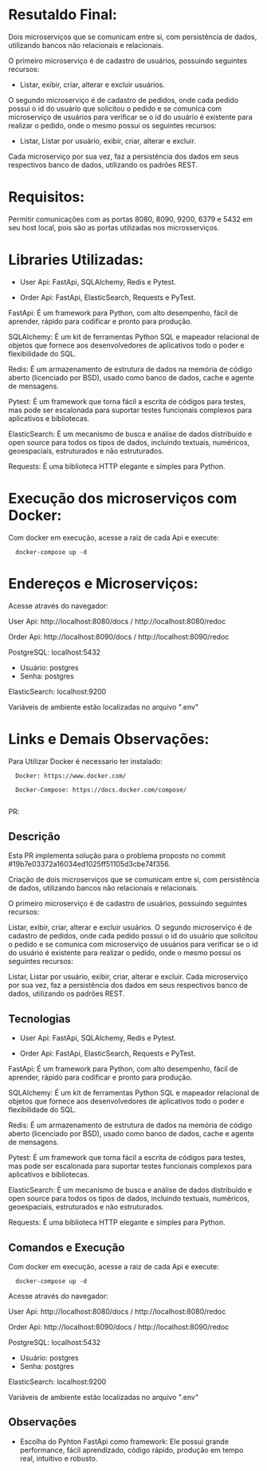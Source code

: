 # Resutaldo Final:

Dois microserviços que se comunicam entre si, com persistência de dados, utilizando bancos não relacionais e relacionais.

O primeiro microserviço é de cadastro de usuários, possuindo seguintes recursos: 

- Listar, exibir, criar, alterar e excluir usuários.

O segundo microserviço é de cadastro de pedidos, onde cada pedido possui o id do usuário que solicitou o pedido e se comunica com microserviço de usuários para verificar se o id do usuário é existente para realizar o pedido, onde o mesmo possui os seguintes recursos:

- Listar, Listar por usuário, exibir, criar, alterar e excluir.

Cada microserviço por sua vez, faz a persistência dos dados em seus respectivos banco de dados, utilizando os padrões REST.

# Requisitos:

Permitir comunicações com as portas 8080, 8090, 9200, 6379 e 5432 em seu host local, pois são as portas utilizadas nos microsserviços.

# Libraries Utilizadas:

- User Api:
  FastApi, SQLAlchemy, Redis e Pytest.

- Order Api:
  FastApi, ElasticSearch, Requests e PyTest.

FastApi: É um framework para Python, com alto desempenho, fácil de aprender, rápido para codificar e pronto para produção.

SQLAlchemy: É um kit de ferramentas Python SQL e mapeador relacional de objetos que fornece aos desenvolvedores de aplicativos todo o poder e flexibilidade do SQL.

Redis: É um armazenamento de estrutura de dados na memória de código aberto (licenciado por BSD), usado como banco de dados, cache e agente de mensagens.

Pytest: É um framework que torna fácil a escrita de códigos para testes, mas pode ser escalonada para suportar testes funcionais complexos para aplicativos e bibliotecas.

ElasticSearch: É um mecanismo de busca e análise de dados distribuído e open source para todos os tipos de dados, incluindo textuais, numéricos, geoespaciais, estruturados e não estruturados.

Requests: É uma biblioteca HTTP elegante e simples para Python.

# Execução dos microserviços com Docker:

Com docker em execução, acesse a raiz de cada Api e execute: 
  
```  
  docker-compose up -d
```

# Endereços e Microserviços:

Acesse através do navegador:

User Api: http://localhost:8080/docs / http://localhost:8080/redoc

Order Api: http://localhost:8090/docs / http://localhost:8090/redoc

PostgreSQL: localhost:5432
- Usuário: postgres
- Senha: postgres

ElasticSearch: localhost:9200

Variáveis de ambiente estão localizadas no arquivo ".env"

# Links e Demais Observações:

Para Utilizar Docker é necessario ter instalado:

```  
  Docker: https://www.docker.com/

  Docker-Compose: https://docs.docker.com/compose/
  
``` 



PR:

## Descrição

Esta PR implementa solução para o problema proposto no commit #19b7e03372a16034ed1025ff51105d3cbe74f356.

Criação de dois microserviços que se comunicam entre si, com persistência de dados, utilizando bancos não relacionais e relacionais.

O primeiro microserviço é de cadastro de usuários, possuindo seguintes recursos:

Listar, exibir, criar, alterar e excluir usuários.
O segundo microserviço é de cadastro de pedidos, onde cada pedido possui o id do usuário que solicitou o pedido e se comunica com microserviço de usuários para verificar se o id do usuário é existente para realizar o pedido, onde o mesmo possui os seguintes recursos:

Listar, Listar por usuário, exibir, criar, alterar e excluir.
Cada microserviço por sua vez, faz a persistência dos dados em seus respectivos banco de dados, utilizando os padrões REST.

## Tecnologias

- User Api: FastApi, SQLAlchemy, Redis e Pytest.

- Order Api: FastApi, ElasticSearch, Requests e PyTest.

FastApi: É um framework para Python, com alto desempenho, fácil de aprender, rápido para codificar e pronto para produção.

SQLAlchemy: É um kit de ferramentas Python SQL e mapeador relacional de objetos que fornece aos desenvolvedores de aplicativos todo o poder e flexibilidade do SQL.

Redis: É um armazenamento de estrutura de dados na memória de código aberto (licenciado por BSD), usado como banco de dados, cache e agente de mensagens.

Pytest: É um framework que torna fácil a escrita de códigos para testes, mas pode ser escalonada para suportar testes funcionais complexos para aplicativos e bibliotecas.

ElasticSearch: É um mecanismo de busca e análise de dados distribuído e open source para todos os tipos de dados, incluindo textuais, numéricos, geoespaciais, estruturados e não estruturados.

Requests: É uma biblioteca HTTP elegante e simples para Python.

## Comandos e Execução

Com docker em execução, acesse a raiz de cada Api e execute: 
  
```  
  docker-compose up -d
```

Acesse através do navegador:

User Api: http://localhost:8080/docs / http://localhost:8080/redoc

Order Api: http://localhost:8090/docs / http://localhost:8090/redoc

PostgreSQL: localhost:5432
- Usuário: postgres
- Senha: postgres

ElasticSearch: localhost:9200

Variáveis de ambiente estão localizadas no arquivo ".env"

## Observações

* Escolha do Pyhton FastApi como framework: Ele possui grande performance, fácil aprendizado, código rápido, produção em tempo real, intuitivo e robusto.
